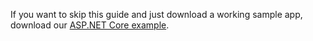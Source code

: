 If you want to skip this guide and just download a working sample app, download our [ASP.NET Core example](https://github.com/okta/samples-aspnetcore/tree/master/ASP.NET%20Core%203.x/okta-hosted-login).